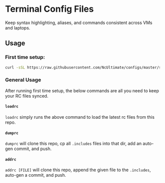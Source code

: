 # Terminal Config Files
 Keep syntax highlighting, aliases, and commands consistent across VMs and laptops.

## Usage

### First time setup:
```sh
curl -sSL https://raw.githubusercontent.com/NcUltimate/configs/master/setup.sh | sh
```

### General Usage

After running first time setup, the below commands are all you need to keep your RC files synced.

#### `loadrc`
`loadrc` simply runs the above command to load the latest rc files from this repo.

#### `dumprc`
`dumprc` will clone this repo, cp all `.includes` files into that dir, add an auto-gen commit, and push.

#### `addrc`
`addrc [FILE]` will clone this repo, append the given file to the `.includes`, auto-gen a commit, and push.

